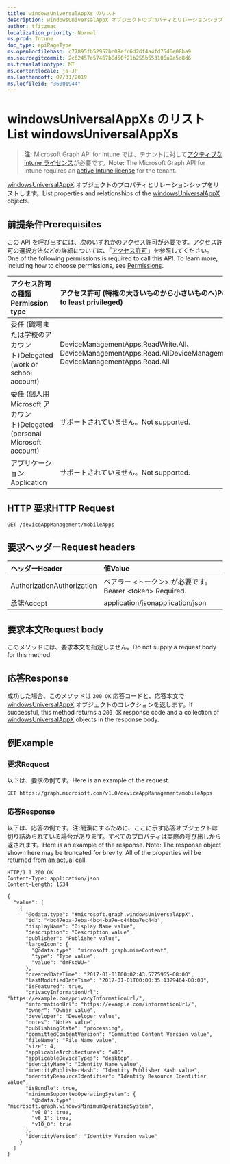 ```yaml
---
title: windowsUniversalAppXs のリスト
description: windowsUniversalAppX オブジェクトのプロパティとリレーションシップをリストします。
author: tfitzmac
localization_priority: Normal
ms.prod: Intune
doc_type: apiPageType
ms.openlocfilehash: c77895fb52957bc09efc6d2df4a4fd75d6e08ba9
ms.sourcegitcommit: 2c62457e57467b8d50f21b255b553106a9a5d8d6
ms.translationtype: MT
ms.contentlocale: ja-JP
ms.lasthandoff: 07/31/2019
ms.locfileid: "36001944"
---
```

# <a name="list-windowsuniversalappxs"></a><span data-ttu-id="47aac-103">windowsUniversalAppXs のリスト</span><span class="sxs-lookup"><span data-stu-id="47aac-103">List windowsUniversalAppXs</span></span>

> <span data-ttu-id="47aac-104">**注:** Microsoft Graph API for Intune では、テナントに対して[アクティブな intune ライセンス](https://go.microsoft.com/fwlink/?linkid=839381)が必要です。</span><span class="sxs-lookup"><span data-stu-id="47aac-104">**Note:** The Microsoft Graph API for Intune requires an [active Intune license](https://go.microsoft.com/fwlink/?linkid=839381) for the tenant.</span></span>

<span data-ttu-id="47aac-105">[windowsUniversalAppX](../resources/intune-apps-windowsuniversalappx.md) オブジェクトのプロパティとリレーションシップをリストします。</span><span class="sxs-lookup"><span data-stu-id="47aac-105">List properties and relationships of the [windowsUniversalAppX](../resources/intune-apps-windowsuniversalappx.md) objects.</span></span>

## <a name="prerequisites"></a><span data-ttu-id="47aac-106">前提条件</span><span class="sxs-lookup"><span data-stu-id="47aac-106">Prerequisites</span></span>
<span data-ttu-id="47aac-p101">この API を呼び出すには、次のいずれかのアクセス許可が必要です。アクセス許可の選択方法などの詳細については、「[アクセス許可](/graph/permissions-reference)」を参照してください。</span><span class="sxs-lookup"><span data-stu-id="47aac-p101">One of the following permissions is required to call this API. To learn more, including how to choose permissions, see [Permissions](/graph/permissions-reference).</span></span>

|<span data-ttu-id="47aac-109">アクセス許可の種類</span><span class="sxs-lookup"><span data-stu-id="47aac-109">Permission type</span></span>|<span data-ttu-id="47aac-110">アクセス許可 (特権の大きいものから小さいものへ)</span><span class="sxs-lookup"><span data-stu-id="47aac-110">Permissions (from most to least privileged)</span></span>|
|:---|:---|
|<span data-ttu-id="47aac-111">委任 (職場または学校のアカウント)</span><span class="sxs-lookup"><span data-stu-id="47aac-111">Delegated (work or school account)</span></span>|<span data-ttu-id="47aac-112">DeviceManagementApps.ReadWrite.All、DeviceManagementApps.Read.All</span><span class="sxs-lookup"><span data-stu-id="47aac-112">DeviceManagementApps.ReadWrite.All, DeviceManagementApps.Read.All</span></span>|
|<span data-ttu-id="47aac-113">委任 (個人用 Microsoft アカウント)</span><span class="sxs-lookup"><span data-stu-id="47aac-113">Delegated (personal Microsoft account)</span></span>|<span data-ttu-id="47aac-114">サポートされていません。</span><span class="sxs-lookup"><span data-stu-id="47aac-114">Not supported.</span></span>|
|<span data-ttu-id="47aac-115">アプリケーション</span><span class="sxs-lookup"><span data-stu-id="47aac-115">Application</span></span>|<span data-ttu-id="47aac-116">サポートされていません。</span><span class="sxs-lookup"><span data-stu-id="47aac-116">Not supported.</span></span>|

## <a name="http-request"></a><span data-ttu-id="47aac-117">HTTP 要求</span><span class="sxs-lookup"><span data-stu-id="47aac-117">HTTP Request</span></span>
<!-- {
  "blockType": "ignored"
}
-->
``` http
GET /deviceAppManagement/mobileApps
```

## <a name="request-headers"></a><span data-ttu-id="47aac-118">要求ヘッダー</span><span class="sxs-lookup"><span data-stu-id="47aac-118">Request headers</span></span>
|<span data-ttu-id="47aac-119">ヘッダー</span><span class="sxs-lookup"><span data-stu-id="47aac-119">Header</span></span>|<span data-ttu-id="47aac-120">値</span><span class="sxs-lookup"><span data-stu-id="47aac-120">Value</span></span>|
|:---|:---|
|<span data-ttu-id="47aac-121">Authorization</span><span class="sxs-lookup"><span data-stu-id="47aac-121">Authorization</span></span>|<span data-ttu-id="47aac-122">ベアラー &lt;トークン&gt; が必要です。</span><span class="sxs-lookup"><span data-stu-id="47aac-122">Bearer &lt;token&gt; Required.</span></span>|
|<span data-ttu-id="47aac-123">承諾</span><span class="sxs-lookup"><span data-stu-id="47aac-123">Accept</span></span>|<span data-ttu-id="47aac-124">application/json</span><span class="sxs-lookup"><span data-stu-id="47aac-124">application/json</span></span>|

## <a name="request-body"></a><span data-ttu-id="47aac-125">要求本文</span><span class="sxs-lookup"><span data-stu-id="47aac-125">Request body</span></span>
<span data-ttu-id="47aac-126">このメソッドには、要求本文を指定しません。</span><span class="sxs-lookup"><span data-stu-id="47aac-126">Do not supply a request body for this method.</span></span>

## <a name="response"></a><span data-ttu-id="47aac-127">応答</span><span class="sxs-lookup"><span data-stu-id="47aac-127">Response</span></span>
<span data-ttu-id="47aac-128">成功した場合、このメソッドは `200 OK` 応答コードと、応答本文で [windowsUniversalAppX](../resources/intune-apps-windowsuniversalappx.md) オブジェクトのコレクションを返します。</span><span class="sxs-lookup"><span data-stu-id="47aac-128">If successful, this method returns a `200 OK` response code and a collection of [windowsUniversalAppX](../resources/intune-apps-windowsuniversalappx.md) objects in the response body.</span></span>

## <a name="example"></a><span data-ttu-id="47aac-129">例</span><span class="sxs-lookup"><span data-stu-id="47aac-129">Example</span></span>

### <a name="request"></a><span data-ttu-id="47aac-130">要求</span><span class="sxs-lookup"><span data-stu-id="47aac-130">Request</span></span>
<span data-ttu-id="47aac-131">以下は、要求の例です。</span><span class="sxs-lookup"><span data-stu-id="47aac-131">Here is an example of the request.</span></span>
``` http
GET https://graph.microsoft.com/v1.0/deviceAppManagement/mobileApps
```

### <a name="response"></a><span data-ttu-id="47aac-132">応答</span><span class="sxs-lookup"><span data-stu-id="47aac-132">Response</span></span>
<span data-ttu-id="47aac-p102">以下は、応答の例です。注:簡潔にするために、ここに示す応答オブジェクトは切り詰められている場合があります。すべてのプロパティは実際の呼び出しから返されます。</span><span class="sxs-lookup"><span data-stu-id="47aac-p102">Here is an example of the response. Note: The response object shown here may be truncated for brevity. All of the properties will be returned from an actual call.</span></span>
``` http
HTTP/1.1 200 OK
Content-Type: application/json
Content-Length: 1534

{
  "value": [
    {
      "@odata.type": "#microsoft.graph.windowsUniversalAppX",
      "id": "4bc47eba-7eba-4bc4-ba7e-c44bba7ec44b",
      "displayName": "Display Name value",
      "description": "Description value",
      "publisher": "Publisher value",
      "largeIcon": {
        "@odata.type": "microsoft.graph.mimeContent",
        "type": "Type value",
        "value": "dmFsdWU="
      },
      "createdDateTime": "2017-01-01T00:02:43.5775965-08:00",
      "lastModifiedDateTime": "2017-01-01T00:00:35.1329464-08:00",
      "isFeatured": true,
      "privacyInformationUrl": "https://example.com/privacyInformationUrl/",
      "informationUrl": "https://example.com/informationUrl/",
      "owner": "Owner value",
      "developer": "Developer value",
      "notes": "Notes value",
      "publishingState": "processing",
      "committedContentVersion": "Committed Content Version value",
      "fileName": "File Name value",
      "size": 4,
      "applicableArchitectures": "x86",
      "applicableDeviceTypes": "desktop",
      "identityName": "Identity Name value",
      "identityPublisherHash": "Identity Publisher Hash value",
      "identityResourceIdentifier": "Identity Resource Identifier value",
      "isBundle": true,
      "minimumSupportedOperatingSystem": {
        "@odata.type": "microsoft.graph.windowsMinimumOperatingSystem",
        "v8_0": true,
        "v8_1": true,
        "v10_0": true
      },
      "identityVersion": "Identity Version value"
    }
  ]
}
```



